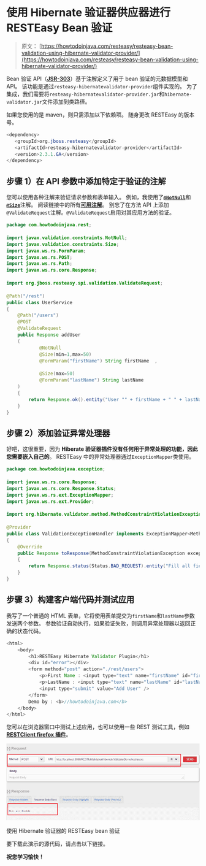 # 使用 Hibernate 验证器供应器进行 RESTEasy Bean 验证

> 原文： [https://howtodoinjava.com/resteasy/resteasy-bean-validation-using-hibernate-validator-provider/](https://howtodoinjava.com/resteasy/resteasy-bean-validation-using-hibernate-validator-provider/)

Bean 验证 API（[**JSR-303**](https://jcp.org/en/jsr/detail?id=303 "jsr-303")）基于注解定义了用于 bean 验证的元数据模型和 API。 该功能是通过`resteasy-hibernatevalidator-provider`组件实现的。 为了集成，我们需要将`resteasy-hibernatevalidator-provider.jar`和`hibernate-validator.jar`文件添加到类路径。

如果您使用的是 maven，则只需添加以下依赖项。 随身更改 RESTEasy 的版本号。

```java
<dependency>
   <groupId>org.jboss.resteasy</groupId>
   <artifactId>resteasy-hibernatevalidator-provider</artifactId>
   <version>2.3.1.GA</version>
</dependency>

```

## 步骤 1）在 API 参数中添加特定于验证的注解

您可以使用各种注解来验证请求参数和表单输入。 例如，我使用了[**`@NotNull`**](https://docs.oracle.com/javaee/6/api/javax/validation/constraints/NotNull.html "NotNull annotation")和[**`@Size`**](https://docs.oracle.com/javaee/6/api/javax/validation/constraints/Size.html "Size annotation")注解。 阅读链接中的所有[**可用注解**](https://docs.oracle.com/javaee/6/api/javax/validation/constraints/package-summary.html "all validation annotations")。 别忘了在方法 API 上添加`@ValidateRequest`注解。`@ValidateRequest`启用对其应用方法的验证。

```java
package com.howtodoinjava.rest;

import javax.validation.constraints.NotNull;
import javax.validation.constraints.Size;
import javax.ws.rs.FormParam;
import javax.ws.rs.POST;
import javax.ws.rs.Path;
import javax.ws.rs.core.Response;

import org.jboss.resteasy.spi.validation.ValidateRequest;

@Path("/rest")
public class UserService 
{
	@Path("/users")
	@POST
	@ValidateRequest
	public Response addUser
	(
			@NotNull
			@Size(min=1,max=50) 
			@FormParam("firstName") String firstName  , 

			@Size(max=50)
			@FormParam("lastName") String lastName
	)
	{
		return Response.ok().entity("User "" + firstName + " " + lastName + "" added through JAX-RS JavaScript API").build();
	}
}

```

## 步骤 2）添加验证异常处理器

好吧，这很重要，因为 **Hiberate 验证器插件没有任何用于异常处理的功能，因此您需要嵌入自己的**。 RESTEasy 中的异常处理器通过`ExceptionMapper`类使用。

```java
package com.howtodoinjava.exception;

import javax.ws.rs.core.Response;
import javax.ws.rs.core.Response.Status;
import javax.ws.rs.ext.ExceptionMapper;
import javax.ws.rs.ext.Provider;

import org.hibernate.validator.method.MethodConstraintViolationException;

@Provider
public class ValidationExceptionHandler implements ExceptionMapper<MethodConstraintViolationException> 
{
	@Override
	public Response toResponse(MethodConstraintViolationException exception) 
	{
		return Response.status(Status.BAD_REQUEST).entity("Fill all fields").build();
	}
}

```

## 步骤 3）构建客户端代码并测试应用

我写了一个普通的 HTML 表单，它将使用表单提交为`firstName`和`lastName`参数发送两个参数。 参数验证自动执行，如果验证失败，则调用异常处理器以返回正确的状态代码。

```java
<html>
	<body>
		<h1>RESTEasy Hibernate Validator Plugin</h1>
		<div id="error"></div>
		<form method="post" action="./rest/users">
			<p>First Name : <input type="text" name="firstName" id="firstName"/></p>
			<p>LastName : <input type="text" name="lastName" id="lastName"/></p>
			<input type="submit" value="Add User" />
		</form>
		Demo by : <b>//howtodoinjava.com</b>
	</body>
</html>

```

您可以在浏览器窗口中测试上述应用，也可以使用一些 REST 测试工具，例如 [**RESTClient firefox 插件**](https://addons.mozilla.org/en-US/firefox/addon/restclient/ "restclient")。

![RESTEasy bean validation using hibernate validator](img/0a901447565327ba35f000fcead941bb.png)

使用 Hibernate 验证器的 RESTEasy bean 验证

要下载此演示的源代码，请点击以下链接。

**祝您学习愉快！**